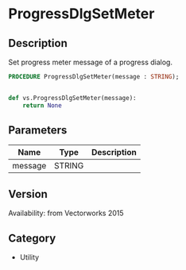 # ProgressDlgSetMeter

## Description
Set progress meter message of a progress dialog.

```pascal
PROCEDURE ProgressDlgSetMeter(message : STRING);
```

```python

def vs.ProgressDlgSetMeter(message):
    return None
```

## Parameters
|Name|Type|Description|
|---|---|---|
|message|STRING||

## Version
Availability: from Vectorworks 2015
## Category
* Utility

